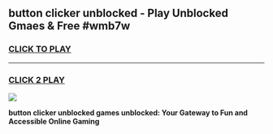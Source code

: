 
## button clicker unblocked - Play Unblocked Gmaes & Free #wmb7w
<h3>
<a href="https://news.freeplayer.one?title=button_clicker_unblocked&ref=24F">CLICK TO PLAY</a></h3>
<hr>

<h3>
<a href="https://news.freeplayer.one?title=button_clicker_unblocked&ref=24F">CLICK 2 PLAY</a>
  
</h3>

<a href="https://news.freeplayer.one?title=button_clicker_unblocked&ref=24F/"><img src="https://clearcache.store/games.png"></a>


**button clicker unblocked games unblocked: Your Gateway to Fun and Accessible Online Gaming**
